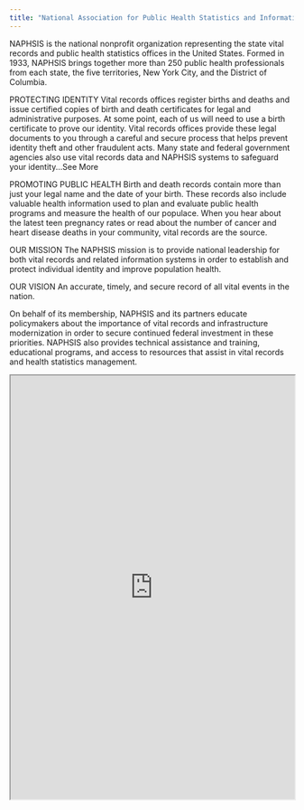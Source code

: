 ```yaml
---
title: "National Association for Public Health Statistics and Information Systems"
---
```


NAPHSIS is the national nonprofit organization representing the state vital records and public health statistics offices in the United States. Formed in 1933, NAPHSIS brings together more than 250 public health professionals from each state, the five territories, New York City, and the District of Columbia.

PROTECTING IDENTITY
Vital records offices register births and deaths and issue certified copies of birth and death certificates for legal and administrative purposes. At some point, each of us will need to use a birth certificate to prove our identity. Vital records offices provide these legal documents to you through a careful and secure process that helps prevent identity theft and other fraudulent acts. Many state and federal government agencies also use vital records data and NAPHSIS systems to safeguard your identity...See More

PROMOTING PUBLIC HEALTH
Birth and death records contain more than just your legal name and the date of your birth. These records also include valuable health information used to plan and evaluate public health programs and measure the health of our populace. When you hear about the latest teen pregnancy rates or read about the number of cancer and heart disease deaths in your community, vital records are the source.

OUR MISSION
The NAPHSIS mission is to provide national leadership for both vital records and related information systems in order to establish and protect individual identity and improve population health.

OUR VISION
An accurate, timely, and secure record of all vital events in the nation.

On behalf of its membership, NAPHSIS and its partners educate policymakers about the importance of vital records and infrastructure modernization in order to secure continued federal investment in these priorities. NAPHSIS also provides technical assistance and training, educational programs, and access to resources that assist in vital records and health statistics management.

<iframe height="750" width="100%" src="https://ewelton.github.io/ktest/wiki.html#National%20Association%20for%20Public%20Health%20Statistics%20and%20Information%20Systems"></iframe>
